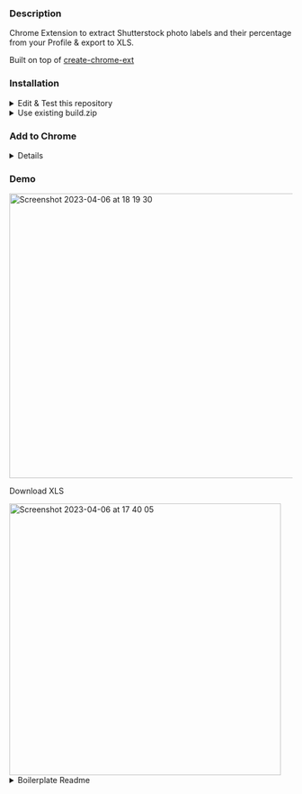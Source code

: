 
### Description

Chrome Extension to extract Shutterstock photo labels and their percentage from your Profile & export to XLS.

Built on top of [create-chrome-ext](https://github.com/guocaoyi/create-chrome-ext)


### Installation 

<details>
  
  <summary>Edit & Test this repository</summary>
  
- Clone the repo
- Install modules `cd shutterstock-chrome-extension` && `npm install`
- Test locally `npm run dev`
- Generate build folder for **Chrome** with `npm run build`
- Go to **Add to Chrome** step


</details>


<details>
  
  <summary>Use existing build.zip </summary>
  
- Download **build.zip**
- Unzip folder
- Go to **Add to Chrome** step

</details>


### Add to Chrome


<details>

 <summary>Details</summary>
    
- Enter `chrome://extensions/`
- Enable developer mode

<img width="943" alt="Screenshot 2023-04-06 at 17 53 16" src="https://user-images.githubusercontent.com/9382283/230420530-e4a1861e-0f14-4a35-b96f-2f743dc234ac.png">

- Click **Load Unpacked**
- Select **Build** folder
- Open [https://submit.shutterstock.com/earnings/top-performers](https://submit.shutterstock.com/earnings/top-performers)
- Click on the extension icon

</details>

### Demo

<img width="506" alt="Screenshot 2023-04-06 at 18 19 30" src="https://user-images.githubusercontent.com/9382283/230424513-7201b560-182a-44e8-8f31-48fbfdd14609.png">


Download XLS

<img width="483" alt="Screenshot 2023-04-06 at 17 40 05" src="https://user-images.githubusercontent.com/9382283/230414994-5aab6439-cdd1-4ed2-868d-b9b35481a1a6.png">



<details>
  <summary>Boilerplate Readme</summary>
  
## Installing

1. Check if your `Node.js` version is >= **14**.
2. Change or configurate the name of your extension on `src/manifest`.
3. Run `npm install` to install the dependencies.

## Developing

run the command

```shell
$ cd my-crx-app

$ npm run dev
```

### Chrome Extension Developer Mode

1. set your Chrome browser 'Developer mode' up
2. click 'Load unpacked', and select `my-crx-app/build` folder

### Nomal FrontEnd Developer Mode

1. access `http://localhost:3000/`
2. when debugging popup page, open `/popup.html`
3. when debugging options page, open `/options.html`

## Packing

After the development of your extension run the command

```shell
$ npm build
```

Now, the content of `build` folder will be the extension ready to be submitted to the Chrome Web Store. Just take a look at the [official guide](https://developer.chrome.com/webstore/publish) to more infos about publishing.

---

Generated by [create-chrome-ext](https://github.com/guocaoyi/create-chrome-ext)
</details>



